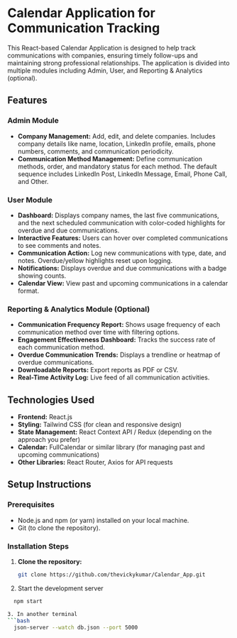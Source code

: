 # Calendar Application for Communication Tracking

This React-based Calendar Application is designed to help track communications with companies, ensuring timely follow-ups and maintaining strong professional relationships. The application is divided into multiple modules including Admin, User, and Reporting & Analytics (optional).

## Features

### Admin Module
- **Company Management:** Add, edit, and delete companies. Includes company details like name, location, LinkedIn profile, emails, phone numbers, comments, and communication periodicity.
- **Communication Method Management:** Define communication methods, order, and mandatory status for each method. The default sequence includes LinkedIn Post, LinkedIn Message, Email, Phone Call, and Other.

### User Module
- **Dashboard:** Displays company names, the last five communications, and the next scheduled communication with color-coded highlights for overdue and due communications.
- **Interactive Features:** Users can hover over completed communications to see comments and notes.
- **Communication Action:** Log new communications with type, date, and notes. Overdue/yellow highlights reset upon logging.
- **Notifications:** Displays overdue and due communications with a badge showing counts.
- **Calendar View:** View past and upcoming communications in a calendar format.

### Reporting & Analytics Module (Optional)
- **Communication Frequency Report:** Shows usage frequency of each communication method over time with filtering options.
- **Engagement Effectiveness Dashboard:** Tracks the success rate of each communication method.
- **Overdue Communication Trends:** Displays a trendline or heatmap of overdue communications.
- **Downloadable Reports:** Export reports as PDF or CSV.
- **Real-Time Activity Log:** Live feed of all communication activities.

## Technologies Used

- **Frontend:** React.js
- **Styling:** Tailwind CSS (for clean and responsive design)
- **State Management:** React Context API / Redux (depending on the approach you prefer)
- **Calendar:** FullCalendar or similar library (for managing past and upcoming communications)
- **Other Libraries:** React Router, Axios for API requests

## Setup Instructions

### Prerequisites
- Node.js and npm (or yarn) installed on your local machine.
- Git (to clone the repository).

### Installation Steps

1. **Clone the repository:**
   ```bash
   git clone https://github.com/thevickykumar/Calendar_App.git
2. Start the development server
```bash
  npm start

3. In another terminal
```bash
  json-server --watch db.json --port 5000  
     
